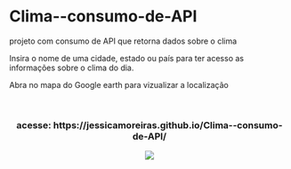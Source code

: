 # Clima--consumo-de-API
<p>projeto com consumo de API que retorna dados sobre o clima</p>
<p>Insira o nome de uma cidade, estado ou país para ter acesso as informações sobre o clima do dia.</p>
<p>Abra no mapa do Google earth para vizualizar a localização</p>
<br>
<div align="center">
  <h3>acesse: https://jessicamoreiras.github.io/Clima--consumo-de-API/</h3>
  <img src="https://user-images.githubusercontent.com/100448388/226112629-e4d3f86b-5ac8-4fc5-b064-239fbf17d3df.png">
</div>
